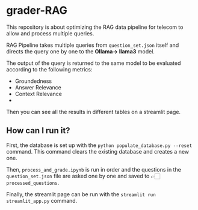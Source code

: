# grader-RAG

This repository is about optimizing the RAG data pipeline for telecom to allow and process multiple queries.

RAG Pipeline takes multiple queries from `question_set.json` itself and directs the query one by one to the **Ollama-> llama3** model.

The output of the query is returned to the same model to be evaluated according to the following metrics:
- Groundedness
- Answer Relevance
- Context Relevance
- 
Then you can see all the results in different tables on a streamlit page.

## How can I run it?

First, the database is set up with the `python populate_database.py --reset` command.
This command clears the existing database and creates a new one.

Then, `process_and_grade.ipynb`  is run in order and the questions in the `question_set.json`  file are asked one by one and saved to 👉🏻 `processed_questions`.

Finally, the streamlit page can be run with the `streamlit run streamlit_app.py` command.
